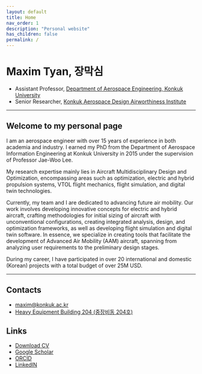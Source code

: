 ```yaml
---
layout: default
title: Home
nav_order: 1
description: "Personal website"
has_children: false
permalink: /
---
```


# Maxim Tyan, 장막심

- Assistant Professor, [Department of Aerospace Engineering, Konkuk University](https://mae.konkuk.ac.kr/aeroeng/index.do)
- Senior Researcher, [Konkuk Aerospace Design Airworthiness Institute](https://sites.google.com/view/kadalab/)

---

## Welcome to my personal page

I am an aerospace engineer with over 15 years of experience in both academia and industry. I earned my PhD from the Department of Aerospace Information Engineering at Konkuk University in 2015 under the supervision of Professor Jae-Woo Lee.

My research expertise mainly lies in Aircraft Multidisciplinary Design and Optimization, encompassing areas such as optimization, electric and hybrid propulsion systems, VTOL flight mechanics, flight simulation, and digital twin technologies.

Currently, my team and I are dedicated to advancing future air mobility. Our work involves developing innovative concepts for electric and hybrid aircraft, crafting methodologies for initial sizing of aircraft with unconventional configurations, creating integrated analysis, design, and optimization frameworks, as well as developing flight simulation and digital twin software. In essence, we specialize in creating tools that facilitate the development of Advanced Air Mobility (AAM) aircraft, spanning from analyzing user requirements to the preliminary design stages.

During my career, I have participated in over 20 international and domestic (Korean) projects with a total budget of over 25M USD.

---

## Contacts

- [maxim@konkuk.ac.kr](mailto:maxim@konkuk.ac.kr)
- [Heavy Equipment Building 204 (중장비동 204호)](https://naver.me/xB4TNarT)

## Links

- [Download CV](/docs/cv/Maxim_Tyan_CV.pdf)
- [Google Scholar](https://scholar.google.com/citations?hl=en&user=hmtQGt0AAAAJ)
- [ORCID](https://orcid.org/0000-0001-5076-7689)
- [LinkedIN](https://www.linkedin.com/in/maximtyan/)
